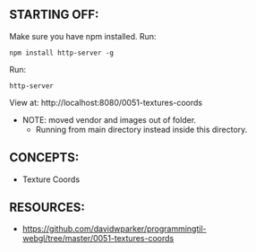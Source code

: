 ## STARTING OFF:

Make sure you have npm installed.
Run:
```
npm install http-server -g
```

Run:
```
http-server
```

View at: http://localhost:8080/0051-textures-coords

* NOTE: moved vendor and images out of folder.
  * Running from main directory instead inside this directory.

## CONCEPTS:

* Texture Coords

## RESOURCES:

* https://github.com/davidwparker/programmingtil-webgl/tree/master/0051-textures-coords
